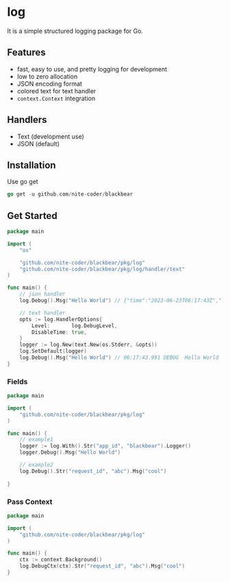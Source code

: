 # log 

It is a simple structured logging package for Go. 
## Features
* fast, easy to use, and pretty logging for development
* low to zero allocation
* JSON encoding format
* colored text for text handler
* `context.Context` integration

## Handlers
* Text (development use)
* JSON (default)

## Installation
Use go get 

```go
go get -u github.com/nite-coder/blackbear
```

## Get Started

```go
package main

import (
	"os"

	"github.com/nite-coder/blackbear/pkg/log"
	"github.com/nite-coder/blackbear/pkg/log/handler/text"
)

func main() {
	// json handler
	log.Debug().Msg("Hello World") // {"time":"2023-06-23T06:17:43Z","level":"DEBUG","msg":"Hello World"}

	// text handler
	opts := log.HandlerOptions{
		Level:       log.DebugLevel,
		DisableTime: true,
	}
	logger := log.New(text.New(os.Stderr, &opts))
	log.SetDefault(logger)
	log.Debug().Msg("Hello World") // 06:17:43.991 DEBUG  Hello World
}
```
### Fields
```go
package main

import (
	"github.com/nite-coder/blackbear/pkg/log"
)

func main() {
    // example1
	logger := log.With().Str("app_id", "blackbear").Logger()
	logger.Debug().Msg("Hello World")

    // example2
    log.Debug().Str("request_id", "abc").Msg("cool")
    
}
```
### Pass Context
```go
package main

import (
	"github.com/nite-coder/blackbear/pkg/log"
)

func main() {
    ctx := context.Background()
    log.DebugCtx(ctx).Str("request_id", "abc").Msg("cool")
}
```